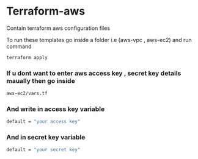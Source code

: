 # Terraform-aws
Contain terraform aws configuration files

To run these templates go inside a folder i.e (aws-vpc , aws-ec2) and run command

```bash
terraform apply
```

### If u dont want to enter aws access key , secret key details maually then go inside 
```bash
aws-ec2/vars.tf
```
### And write in access key variable 
```bash
default = "your access key"
```
### And in secret key variable 
```bash
default = "your secret key"
```
